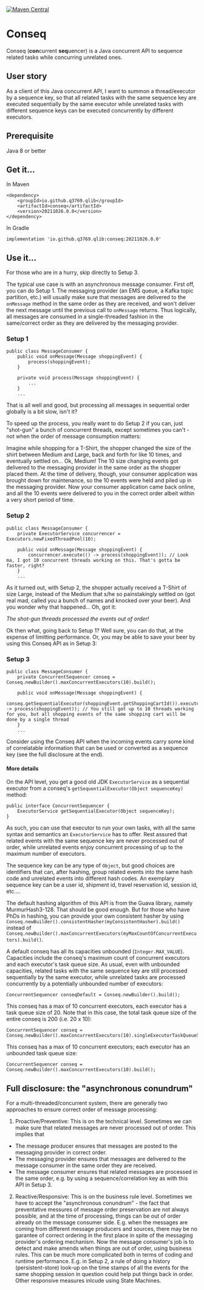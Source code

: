 [![Maven Central](https://img.shields.io/maven-central/v/io.github.q3769.qlib/conseq.svg?label=Maven%20Central)](https://search.maven.org/search?q=g:%22io.github.q3769.qlib%22%20AND%20a:%22conseq%22)
# Conseq

Conseq (**con**current **seq**uencer) is a Java concurrent API to sequence related tasks while concurring unrelated ones.

## User story
As a client of this Java concurrent API, I want to summon a thread/executor by a sequence key, so that all related tasks with the same sequence key are executed sequentially by the same executor while unrelated tasks with different sequence keys can be executed concurrently by different executors.

## Prerequisite
Java 8 or better

## Get it...
In Maven
```
<dependency>
    <groupId>io.github.q3769.qlib</groupId>
    <artifactId>conseq</artifactId>
    <version>20211026.0.0</version>
</dependency>
```
In Gradle
```
implementation 'io.github.q3769.qlib:conseq:20211026.0.0'
```

## Use it...
For those who are in a hurry, skip directly to Setup 3.

The typical use case is with an asynchronous message consumer. First off, you can do Setup 1. The messaging provider (an EMS queue, a Kafka topic partition, etc.) will usually make sure that messages are delivered to the `onMessage` method in the same order as they are received, and won't deliver the next message until the previous call to `onMessage` returns. Thus logically, all messages are consumed in a single-threaded fashion in the same/correct order as they are delivered by the messaging provider. 

### Setup 1
```
public class MessageConsumer {
    public void onMessage(Message shoppingEvent) {
        process(shoppingEvent);
    }

    private void process(Message shoppingEvent) {
        ...
    }
    ...
```

That is all well and good, but processing all messages in sequential order globally is a bit slow, isn't it?

To speed up the process, you really want to do Setup 2 if you can, just "shot-gun" a bunch of concurrent threads, except sometimes you can't - not when the order of message consumption matters:

Imagine while shopping for a T-Shirt, the shopper changed the size of the shirt between Medium and Large, back and forth for like 10 times, and eventually settled on... Ok, Medium! The 10 size changing events got delivered to the messaging provider in the same order as the shopper placed them. At the time of delivery, though, your consumer application was brought down for maintenance, so the 10 events were held and piled up in the messaging provider. Now your consumer application came back online, and all the 10 events were delivered to you in the correct order albeit within a very short period of time. 

### Setup 2
```
public class MessageConsumer {
    private ExecutorService concurrencer = Executors.newFixedThreadPool(10);
    
    public void onMessage(Message shoppingEvent) {
        concurrencer.execute(() -> process(shoppingEvent)); // Look ma, I got 10 concurrent threads working on this. That's gotta be faster, right?
    }    
    ...
```
As it turned out, with Setup 2, the shopper actually received a T-Shirt of size Large, instead of the Medium that s/he so painstakingly settled on (got real mad, called you a bunch of names and knocked over your beer). And you wonder why that happened... Oh, got it: 

*The shot-gun threads processed the events out of order!*

Ok then what, going back to Setup 1? Well sure, you can do that, at the expense of limitting performance. Or, you may be able to save your beer by using this Conseq API as in Setup 3:

### Setup 3
```
public class MessageConsumer {
    private ConcurrentSequencer conseq = Conseq.newBuilder().maxConcurrentExecutors(10).build();
    
    public void onMessage(Message shoppingEvent) {
        conseq.getSequentialExecutor(shoppingEvent.getShoppingCartId()).execute(() -> process(shoppingEvent)); // You still got up to 10 threads working for you, but all shopping events of the same shopping cart will be done by a single thread
    }
    ...
```

Consider using the Conseq API when the incoming events carry some kind of correlatable information that can be used or converted as a sequence key (see the full disclosure at the end).

#### More details

On the API level, you get a good old JDK `ExecutorService` as a sequential executor from a conseq's `getSequentialExecutor(Object sequenceKey)` method:
```
public interface ConcurrentSequencer {
    ExecutorService getSequentialExecutor(Object sequenceKey);
}
```
As such, you can use that executor to run your own tasks, with all the same syntax and semantics an `ExecutorService` has to offer. Rest assured that related events with the same sequence key are never processed out of order, while unrelated events enjoy concurrent processing of up to the maximum number of executors.

The sequence key can be any type of `Object`, but good choices are identifiers that can, after hashing, group related events into the same hash code and unrelated events into different hash codes. An exemplary sequence key can be a user id, shipment id, travel reservation id, session id, etc.... 

The default hashing algorithm of this API is from the Guava library, namely MurmurHash3-128. That should be good enough. But for those who have PhDs in hashing, you can provide your own consistent hasher by using `Conseq.newBuilder().consistentHasher(myConsistentHasher).build()` instead of `Conseq.newBuilder().maxConcurrentExecutors(myMaxCountOfConcurrentExecutors).build()`.

A default conseq has all its capacities unbounded (`Integer.MAX_VALUE`). Capacities include the conseq's maximum count of concurrent executors and each executor's task queue size. As usual, even with unbounded capacities, related tasks with the same sequence key are still processed sequentially by the same executor, while unrelated tasks are processed concurrently by a potentially unbounded number of executors:
```
ConcurrentSequencer conseqDefault = Conseq.newBuilder().build();
```

This conseq has a max of 10 concurrent executors, each executor has a task queue size of 20. Note that in this case, the total task queue size of the entire conseq is 200 (i.e. 20 x 10):
```
ConcurrentSequencer conseq = Conseq.newBuilder().maxConcurrentExecutors(10).singleExecutorTaskQueueSize(20).build();
```

This conseq has a max of 10 concurrent executors; each executor has an unbounded task queue size:
```
ConcurrentSequencer conseq = Conseq.newBuilder().maxConcurrentExecutors(10).build();
```

## Full disclosure: the "asynchronous conundrum"
For a multi-threaded/concurrent system, there are generally two approaches to ensure correct order of message processing:
1. Proactive/Preventive: This is on the technical level. Sometimes we can make sure that related messages are never processed out of order. This implies that
- The message producer ensures that messages are posted to the messaging provider in correct order.
- The messaging provider ensures that messages are delivered to the message consumer in the same order they are received.
- The message consumer ensures that related messages are processed in the same order, e.g. by using a sequence/correlation key as with this API in Setup 3. 
2. Reactive/Responsive: This is on the business rule level. Sometimes we have to accept the "asynchronous conundrum" - the fact that preventative messures of message order preservation are not always possible, and at the time of processing, things can be out of order already on the message consumer side. E.g. when the messages are coming from different message producers and sources, there may be no garantee of correct ordering in the first place in spite of the messaging provider's ordering mechanism. Now the message consumer's job is to detect and make amends when things are out of order, using business rules. This can be much more complicated both in terms of coding and runtime performance. E.g. in Setup 2, a rule of doing a history (persistent-store) look-up on the time stamps of all the events for the same shopping session in question could help put things back in order. Other responsive measures inlcude using State Machines.
